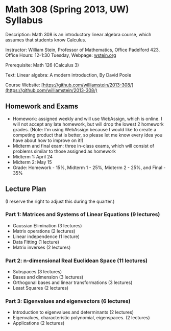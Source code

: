 # Math 308 (Spring 2013, UW) Syllabus

Description: Math 308 is an introductory linear algebra course, which assumes that students know Calculus.

Instructor: William Stein, Professor of Mathematics, Office Padelford 423, Office Hours: 12-1:30 Tuesday, Webpage: [wstein.org](http://wstein.org)

Prerequisite: Math 126 (Calculus 3)

Text: Linear algebra: A modern introduction, By David Poole

Course Website: [https://github.com/williamstein/2013-308/](https://github.com/williamstein/2013-308/)


## Homework and Exams
- Homework: assigned weekly and will use WebAssign, which is online.  I will not accept any late homework, but will drop the lowest 2 homework grades. (Note: I'm using WebAssign because I would like to create a competing product that is better, so please let me know every idea you have about how to improve on it!)
- Midterm and final exam: three in-class exams, which will consist of problems similar to those assigned as homework
 - Midterm 1: April 24
 - Midterm 2: May 15
- Grade: Homework - 15%, Midterm 1 - 25%, Midterm 2 - 25%, and Final - 35%


## Lecture Plan
(I reserve the right to adjust this during the quarter.)

### Part 1: Matrices and Systems of Linear Equations (9 lectures)
* Gaussian Elimination (3 lectures)
* Matrix operations (2 lectures)
* Linear independence (1 lecture)
* Data Fitting (1 lecture)
* Matrix inverses (2 lectures)

### Part 2: n-dimensional Real Euclidean Space (11 lectures)
* Subspaces (3 lectures)
* Bases and dimension (3 lectures)
* Orthogonal bases and linear transformations (3 lectures)
* Least Squares (2 lectures)

### Part 3: Eigenvalues and eigenvectors (6 lectures)
* Introduction to eigenvalues and determinants (2 lectures)
* Eigenvalues, characteristic polynomial, eigenspaces. (2 lectures)
* Applications (2 lectures)

